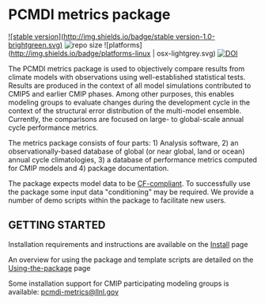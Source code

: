 PCMDI metrics package
======
[![stable version](http://img.shields.io/badge/stable version-1.0-brightgreen.svg)](https://github.com/PCMDI/pcmdi_metrics/releases/tag/1.0)
![repo size](https://reposs.herokuapp.com/?path=PCMDI/pcmdi_metrics)
![platforms](http://img.shields.io/badge/platforms-linux | osx-lightgrey.svg)
[![DOI](http://img.shields.io/badge/DOI-10.5281/zenodo.13952-orange.svg)](http://doi.org/10.5281/zenodo.13952)

The PCMDI metrics package is used to objectively compare results from climate models with observations using well-established statistical tests. Results are produced in the context of all model simulations contributed to CMIP5 and earlier CMIP phases.  Among other purposes, this enables modeling groups to evaluate changes during the development cycle in the context of the structural error distribution of the multi-model ensemble. Currently, the comparisons are focused on large- to global-scale annual cycle performance metrics.

The metrics package consists of four parts: 1) Analysis software, 2) an observationally-based database of global (or near global, land or ocean) annual cycle climatologies, 3) a database of performance metrics computed for CMIP models and 4) package documentation.

The package expects model data to be [CF-compliant](http://cfconventions.org/). To successfully use the package some input data "conditioning" may be required. We provide a number of demo scripts within the package to facilitate new users.

GETTING STARTED
----------------

Installation requirements and instructions are available on the [Install](https://github.com/PCMDI/pcmdi_metrics/wiki/Install) page

An overview for using the package and template scripts are detailed on the [Using-the-package](https://github.com/PCMDI/pcmdi_metrics/wiki/Using-the-package) page

Some installation support for CMIP participating modeling groups is available: pcmdi-metrics@llnl.gov
